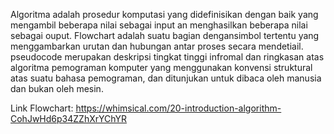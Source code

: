 Algoritma adalah prosedur komputasi yang didefinisikan dengan baik yang mengambil beberapa nilai sebagai input an menghasilkan beberapa nilai sebagai ouput.
Flowchart adalah suatu bagian dengansimbol tertentu yang menggambarkan urutan dan hubungan antar proses secara mendetiail.
pseudocode merupakan deskripsi tingkat tinggi infromal dan ringkasan atas algoritma pemograman komputer yang menggunakan konvensi struktural atas suatu bahasa pemograman, dan ditunjukan untuk dibaca oleh manusia dan bukan oleh mesin.

Link Flowchart: https://whimsical.com/20-introduction-algorithm-CohJwHd6p34ZZhXrYChYR
